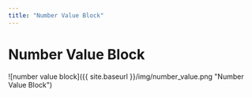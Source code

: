 ```yaml
---
title: "Number Value Block"
---
```

# Number Value Block
![number value block]({{ site.baseurl }}/img/number_value.png "Number Value Block")